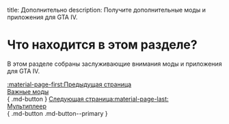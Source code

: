 title: Дополнительно
description: Получите дополнительные моды и приложения для GTA IV.

# Что находится в этом разделе?
В этом разделе собраны заслуживающие внимания моды и приложения для GTA IV.

[:material-page-first:Предыдущая страница <br>Важные моды</br>](../essential-modding/index.md){ .md-button } [Следующая страница:material-page-last: <br>Мультиплеер</br>](../multiplayer.md){ .md-button .md-button--primary }
